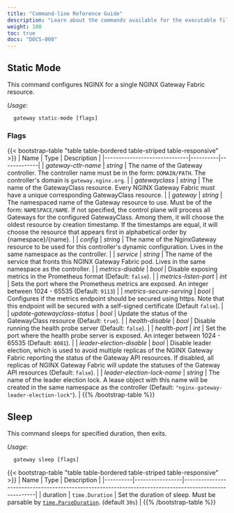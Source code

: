 ```yaml
---
title: "Command-line Reference Guide"
description: "Learn about the commands available for the executable file of the F5 NGINX Gateway Fabric container."
weight: 100
toc: true
docs: "DOCS-000"
---
```


## Static Mode

This command configures NGINX for a single NGINX Gateway Fabric resource.

_Usage_:

```shell
  gateway static-mode [flags]
```

### Flags

{{< bootstrap-table "table table-bordered table-striped table-responsive" >}}
| Name                         | Type     | Description |
|------------------------------|----------|-------------|
| _gateway-ctlr-name_          | _string_ | The name of the Gateway controller. The controller name must be in the form: `DOMAIN/PATH`. The controller's domain is `gateway.nginx.org`. |
| _gatewayclass_               | _string_ | The name of the GatewayClass resource. Every NGINX Gateway Fabric must have a unique corresponding GatewayClass resource. |
| _gateway_                   | _string_ | The namespaced name of the Gateway resource to use. Must be of the form: `NAMESPACE/NAME`. If not specified, the control plane will process all Gateways for the configured GatewayClass. Among them, it will choose the oldest resource by creation timestamp. If the timestamps are equal, it will choose the resource that appears first in alphabetical order by {namespace}/{name}. |
| _config_                     | _string_ | The name of the NginxGateway resource to be used for this controller's dynamic configuration. Lives in the same namespace as the controller. |
| _service_                    | _string_ | The name of the service that fronts this NGINX Gateway Fabric pod. Lives in the same namespace as the controller. |
| _metrics-disable_            | _bool_   | Disable exposing metrics in the Prometheus format (Default: `false`). |
| _metrics-listen-port_        | _int_    | Sets the port where the Prometheus metrics are exposed. An integer between 1024 - 65535 (Default: `9113`) |
| _metrics-secure-serving_     | _bool_   | Configures if the metrics endpoint should be secured using https. Note that this endpoint will be secured with a self-signed certificate (Default `false`). |
| _update-gatewayclass-status_ | _bool_   | Update the status of the GatewayClass resource (Default: `true`). |
| _health-disable_             | _bool_   | Disable running the health probe server (Default: `false`). |
| _health-port_                | _int_    | Set the port where the health probe server is exposed. An integer between 1024 - 65535 (Default: `8081`). |
| _leader-election-disable_    | _bool_   | Disable leader election, which is used to avoid multiple replicas of the NGINX Gateway Fabric reporting the status of the Gateway API resources. If disabled, all replicas of NGINX Gateway Fabric will update the statuses of the Gateway API resources (Default: `false`). |
| _leader-election-lock-name_  | _string_ | The name of the leader election lock. A lease object with this name will be created in the same namespace as the controller (Default: `"nginx-gateway-leader-election-lock"`). |
{{% /bootstrap-table %}}

## Sleep

This command sleeps for specified duration, then exits.

_Usage_:

```shell
  gateway sleep [flags]
```

{{< bootstrap-table "table table-bordered table-striped table-responsive" >}}
| Name     | Type            | Description                                                                                           |
|----------|-----------------|-------------------------------------------------------------------------------------------------------|
| duration | `time.Duration` | Set the duration of sleep. Must be parsable by [`time.ParseDuration`](https://pkg.go.dev/time#ParseDuration). (default `30s`) |
{{% /bootstrap-table %}}